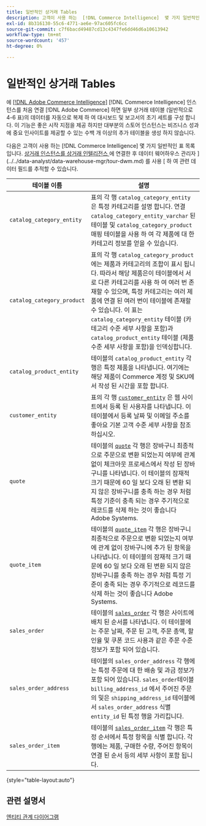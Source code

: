 ```yaml
---
title: 일반적인 상거래 Tables
description: 고객이 사용 하는  [!DNL Commerce Intelligence]  몇 가지 일반적인 표에 대해 알아봅니다.
exl-id: 8b316130-55c6-4771-ae6e-97ac605fc6cc
source-git-commit: c7f6bacd49487cd13c4347fe6dd46d6a10613942
workflow-type: tm+mt
source-wordcount: '457'
ht-degree: 0%

---
```


# 일반적인 상거래 Tables

에 [[!DNL Adobe Commerce Intelligence]](../importing-data/integrations/magento.md) [!DNL Commerce Intelligence] 인스턴스를 처음 연결 [!DNL Adobe Commerce] 하면 일부 상거래 테이블 (일반적으로 4-6 표)의 데이터를 자동으로 복제 하 여 대시보드 및 보고서의 초기 세트를 구성 합니다. 이 기능은 좋은 시작 지점을 제공 하지만 대부분의 스토어 인스턴스는 비즈니스 성과에 중요 인사이트를 제공할 수 있는 수백 개 이상의 추가 테이블을 생성 하지 않습니다.

다음은 고객이 사용 하는 [!DNL Commerce Intelligence] 몇 가지 일반적인 표 목록입니다. [상거래 인스턴스를 상거래 인텔리전스 ](../../data-analyst/importing-data/integrations/magento.md) 에 연결한 후 데이터 웨어하우스 관리자 ](../../data-analyst/data-warehouse-mgr/tour-dwm.md) 를 사용 [ 하 여 관련 데이터 필드를 추적할 수 있습니다.

| 테이블 이름 | 설명 |
|---|---|
| `catalog_category_entity` | 표의 각 행 `catalog_category_entity` 은 특정 카테고리를 설명 합니다. 연결 `catalog_category_entity_varchar` 된 테이블 및 `catalog_category_product` 매핑 테이블을 사용 하 여 각 제품에 대 한 카테고리 정보를 얻을 수 있습니다. |
| `catalog_category_product` | 표의 각 행 `catalog_category_product` 에는 제품과 카테고리의 조합이 표시 됩니다. 따라서 해당 제품은이 테이블에서 서로 다른 카테고리를 사용 하 여 여러 번 존재할 수 있으며, 특정 카테고리는 여러 제품에 연결 된 여러 번이 테이블에 존재할 수 있습니다. 이 표는 `catalog_category_entity` 테이블 (카테고리 수준 세부 사항을 포함)과 `catalog_product_entity` 테이블 (제품 수준 세부 사항을 포함)을 인덱싱합니다. |
| `catalog_product_entity` | 테이블의 `catalog_product_entity` 각 행은 특정 제품을 나타냅니다. 여기에는 해당 제품이 Commerce 계정 및 SKU에서 작성 된 시간을 포함 합니다. |
| `customer_entity` | 표의 각 행 [`customer_entity`](../data-warehouse-mgr/cust-ent-table.md) 은 웹 사이트에서 등록 된 사용자를 나타냅니다. 이 테이블에서 등록 날짜 및 이메일 주소를 좋아요 기본 고객 수준 세부 사항을 참조 하십시오. |
| `quote` | 테이블의 [`quote`](../data-warehouse-mgr/sales-flat-quote-table.md) 각 행은 장바구니 최종적으로 주문으로 변환 되었는지 여부에 관계 없이 체크아웃 프로세스에서 작성 된 장바구니를 나타냅니다. 이 테이블의 잠재적 크기 때문에 60 일 보다 오래 된 변환 되지 않은 장바구니를 충족 하는 경우 처럼 특정 기준이 충족 되는 경우 주기적으로 레코드를 삭제 하는 것이 좋습니다 Adobe Systems. |
| `quote_item` | 테이블의 [`quote_item`](../data-warehouse-mgr/sales-flat-quote-item-table.md) 각 행은 장바구니 최종적으로 주문으로 변환 되었는지 여부에 관계 없이 장바구니에 추가 된 항목을 나타냅니다. 이 테이블의 잠재적 크기 때문에 60 일 보다 오래 된 변환 되지 않은 장바구니를 충족 하는 경우 처럼 특정 기준이 충족 되는 경우 주기적으로 레코드를 삭제 하는 것이 좋습니다 Adobe Systems. |
| `sales_order` | 테이블의 [`sales_order`](../data-warehouse-mgr/sales-flat-order-table.md) 각 행은 사이트에 배치 된 순서를 나타냅니다. 이 테이블에는 주문 날짜, 주문 된 고객, 주문 총액, 할인율 및 쿠폰 코드 사용과 같은 주문 수준 정보가 포함 되어 있습니다. |
| `sales_order_address` | 테이블의 `sales_order_address` 각 행에는 특정 주문에 대 한 배송 및 과금 정보가 포함 되어 있습니다. `sales_order`테이블 `billing_address_id` 에서 주어진 주문의 및은 `shipping_address_id` 테이블에서 `sales_order_address` 식별 `entity_id` 된 특정 행을 가리킵니다. |
| `sales_order_item` | 테이블의 [`sales_order_item`](../data-warehouse-mgr/sales-flat-quote-item-table.md) 각 행은 특정 순서에서 특정 항목을 식별 합니다. 각 행에는 제품, 구매한 수량, 주어진 항목이 연결 된 순서 등의 세부 사항이 포함 됩니다. |

{style="table-layout:auto"}

## 관련 설명서

[엔티티 관계 다이어그램](../data-warehouse-mgr/entity-rel-diag.md)

